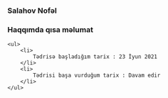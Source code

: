 
### Salahov Nofəl

### Haqqımda qısa məlumat
    <ul>
        <li>
            Tədrisə başladığım tarix : 23 İyun 2021
        </li>
        <li>
            Tədrisi başa vurduğum tarix : Davam edir
        </li>
    </ul>

